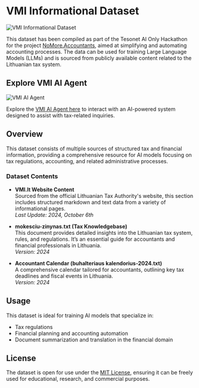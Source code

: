 # VMI Informational Dataset

![VMI Informational Dataset](https://cdn.builder.io/api/v1/image/assets/TEMP/221a9fbdd80809d4635bf26cd31ddc81fb73559bc2159b32bd41bef9fe05f532?placeholderIfAbsent=true&apiKey=5bd982c0b2014e2fb08de87d41f16590)

This dataset has been compiled as part of the Tesonet AI Only Hackathon for the project [NoMore.Accountants](https://nomore.accountants), aimed at simplifying and automating accounting processes. The data can be used for training Large Language Models (LLMs) and is sourced from publicly available content related to the Lithuanian tax system.

## Explore VMI AI Agent

![VMI AI Agent](https://images.we-saas.com/insecure/fill/0/0/ce/0/plain/https://bp-bucket.dev-wesaas.com/uploads/businesspress-prod/1728213161570-screenshot-2024-10-06-at-122709-76494da7e06d6cfe2cce.png@webp)

Explore the [VMI AI Agent here](https://chatgpt.com/g/g-1hD2A49BL-vmi-gpt) to interact with an AI-powered system designed to assist with tax-related inquiries.

## Overview

This dataset consists of multiple sources of structured tax and financial information, providing a comprehensive resource for AI models focusing on tax regulations, accounting, and related administrative processes.

### Dataset Contents

- **VMI.lt Website Content**  
  Sourced from the official Lithuanian Tax Authority's website, this section includes structured markdown and text data from a variety of informational pages.  
  *Last Update: 2024, October 6th*

- **mokesciu-zinynas.txt (Tax Knowledgebase)**  
  This document provides detailed insights into the Lithuanian tax system, rules, and regulations. It’s an essential guide for accountants and financial professionals in Lithuania.  
  *Version: 2024*

- **Accountant Calendar (buhalteriaus kalendorius-2024.txt)**  
  A comprehensive calendar tailored for accountants, outlining key tax deadlines and fiscal events in Lithuania.  
  *Version: 2024*

## Usage

This dataset is ideal for training AI models that specialize in:

- Tax regulations
- Financial planning and accounting automation
- Document summarization and translation in the financial domain

## License

The dataset is open for use under the [MIT License](https://opensource.org/licenses/MIT), ensuring it can be freely used for educational, research, and commercial purposes.
